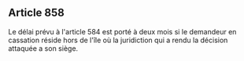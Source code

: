 Article 858
----
Le délai prévu à l'article 584 est porté à deux mois si le demandeur en
cassation réside hors de l'île où la juridiction qui a rendu la décision
attaquée a son siège.
